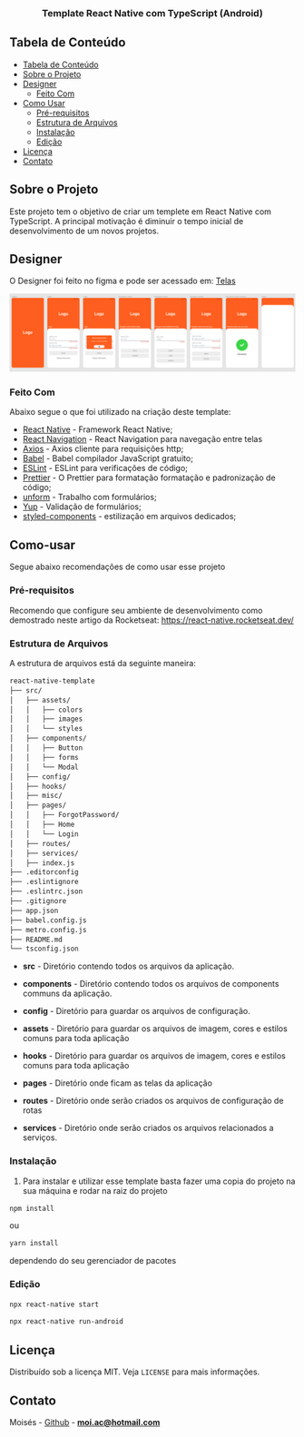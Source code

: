 <br />
<p align="center">
  <h3 align="center">Template React Native com TypeScript (Android) </h3>
</p>

## Tabela de Conteúdo

- [Tabela de Conteúdo](#tabela-de-conte%C3%BAdo)
- [Sobre o Projeto](#sobre-o-projeto)
- [Designer](#designer)
  - [Feito Com](#feito-com)
- [Como Usar](#Como-usar)
  - [Pré-requisitos](#pr%C3%A9-requisitos)
  - [Estrutura de Arquivos](#estrutura-de-arquivos)
  - [Instalação](#instala%C3%A7%C3%A3o)
  - [Edição](#edi%C3%A7%C3%A3o)
- [Licença](#licen%C3%A7a)
- [Contato](#Contato)

<!-- ABOUT THE PROJECT -->

## Sobre o Projeto

Este projeto tem o objetivo de criar um templete em React Native com TypeScript. A principal motivação é diminuir o tempo inicial de desenvolvimento de um novos projetos.

## Designer

O Designer foi feito no figma e pode ser acessado em: [Telas](https://www.figma.com/file/Au23xfPmQHFgLec6WGjNo5/React-native-template?node-id=0%3A1)

![Designer](/screens.png?raw=true "Designer")

### Feito Com

Abaixo segue o que foi utilizado na criação deste template:

- [React Native](http://facebook.github.io/react-native/) - Framework React Native;
- [React Navigation](https://reactnavigation.org/) - React Navigation para navegação entre telas
- [Axios](https://github.com/axios/axios) - Axios cliente para requisições http;
- [Babel](https://babeljs.io/) - Babel compilador JavaScript gratuito;
- [ESLint](https://eslint.org/) - ESLint para verificações de código;
- [Prettier](https://prettier.io/) - O Prettier para formatação formatação e padronização de código;
- [unform](https://unform.dev/recipes/typescript/) - Trabalho com formulários;
- [Yup](https://github.com/jquense/yup) - Validação de formulários;
- [styled-components](https://styled-components.com/) - estilização em arquivos dedicados;

<!-- GETTING STARTED -->

## Como-usar

Segue abaixo recomendações de como usar esse projeto

### Pré-requisitos

Recomendo que configure seu ambiente de desenvolvimento como demostrado neste artigo da Rocketseat: https://react-native.rocketseat.dev/

### Estrutura de Arquivos

A estrutura de arquivos está da seguinte maneira:

```bash
react-native-template
├── src/
│   ├── assets/
│   │   ├── colors
│   │   ├── images
│   │   └── styles
│   ├── components/
│   │   ├── Button
│   │   ├── forms
│   │   └── Modal
│   ├── config/
│   ├── hooks/
│   ├── misc/
│   ├── pages/
│   │   ├── ForgotPassword/
│   │   ├── Home
│   │   └── Login
│   ├── routes/
│   ├── services/
│   ├── index.js
├── .editorconfig
├── .eslintignore
├── .eslintrc.json
├── .gitignore
├── app.json
├── babel.config.js
├── metro.config.js
├── README.md
└── tsconfig.json
```

- **src** - Diretório contendo todos os arquivos da aplicação.

- **components** - Diretório contendo todos os arquivos de components communs da aplicação.

- **config** - Diretório para guardar os arquivos de configuração.

- **assets** - Diretório para guardar os arquivos de imagem, cores e estilos comuns para toda aplicação

- **hooks** - Diretório para guardar os arquivos de imagem, cores e estilos comuns para toda aplicação

- **pages** - Diretório onde ficam as telas da aplicação

- **routes** - Diretório onde serão criados os arquivos de configuração de rotas

- **services** - Diretório onde serão criados os arquivos relacionados a serviços.

### Instalação

1. Para instalar e utilizar esse template basta fazer uma copia do projeto na sua máquina e rodar na raiz do projeto

```sh
npm install
```

ou

```sh
yarn install
```

dependendo do seu gerenciador de pacotes

### Edição

```sh
npx react-native start
```

```sh
npx react-native run-android
```

## Licença

Distribuído sob a licença MIT. Veja `LICENSE` para mais informações.

## Contato

Moisés - [Github](https://github.com/moialc12102) - **moi.ac@hotmail.com**
